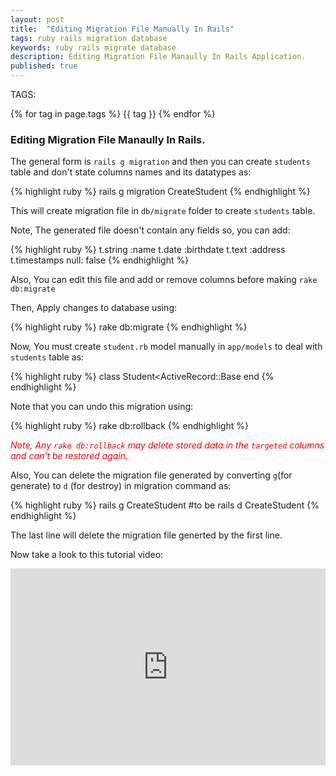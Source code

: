 ```yaml
---
layout: post
title:  "Editing Migration File Manually In Rails"
tags: ruby rails migration database 
keywords: ruby rails migrate database
description: Editing Migration File Manaully In Rails Application.
published: true
---
```


   TAGS:
   
   {% for tag in page.tags %} {{ tag }} {% endfor %}

<h3>Editing Migration File Manaully In Rails.</h3>

The general form is `rails g migration` and then you can create `students` table and don't state columns names and its datatypes as:

{% highlight ruby %}
rails g migration CreateStudent
{% endhighlight %}

This will create migration file in `db/migrate` folder to create `students` table.

Note, The generated file doesn't contain any fields so, you can add:

{% highlight ruby %}
t.string :name
t.date :birthdate
t.text :address
t.timestamps null: false
{% endhighlight %}

Also, You can edit this file and add or remove columns before making `rake db:migrate`

Then, Apply changes to database using:

{% highlight ruby %}
rake db:migrate
{% endhighlight %}

Now, You must create `student.rb` model manually in `app/models` to deal with `students` table as:

{% highlight ruby %}
class Student<ActiveRecord::Base
end
{% endhighlight %}

Note that you can undo this migration using:

{% highlight ruby %}
rake db:rollback
{% endhighlight %}

<i style="color:red;">Note, Any `rake db:rollback` may delete stored data in the `targeted` columns and can't be restored again.</i>

Also, You can delete the migration file generated by converting `g`(for generate) to `d` (for destroy) in migration command as:
 
{% highlight ruby %}
rails g CreateStudent
#to be
rails d CreateStudent
{% endhighlight %}

The last line will delete the migration file generted by the first line.

Now take a look to this tutorial video:

<iframe width="100%" height="315" src="https://www.youtube.com/embed/TdIQmThzN84" frameborder="0" allowfullscreen></iframe>
